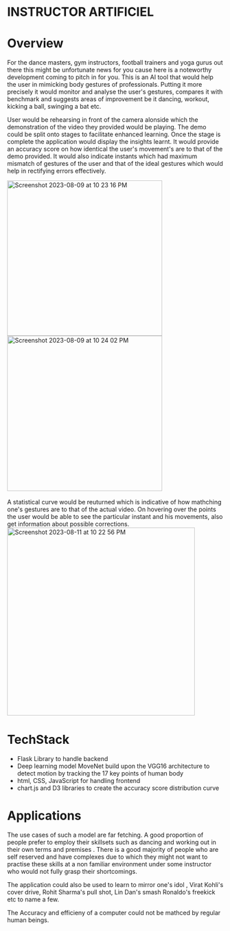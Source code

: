 # INSTRUCTOR ARTIFICIEL

# Overview

For the dance masters, gym instructors, football trainers and yoga gurus out there this might be unfortunate news for you cause here is a noteworthy development coming to pitch in for you. This is an AI tool that would help the user in mimicking body gestures of professionals. Putting it more precisely it would monitor and analyse the user's gestures, compares it with benchmark and suggests areas of improvement be it dancing, workout, kicking a ball, swinging a bat etc.

User would be rehearsing in front of the camera alonside which the demonstration of the video they provided would be playing. The demo could be split onto stages to facilitate enhanced learning. Once the stage is complete the application would display the insights learnt. It would provide an accuracy score on how identical the user's movement's are to that of the demo provided. It would also indicate instants which had maximum mismatch of gestures of the user and that of the ideal gestures which would help in rectifying errors effectively. 

<div>
  
<img width="361" alt="Screenshot 2023-08-09 at 10 23 16 PM"  src="https://github.com/shellyannissa/4-The-People/assets/118563935/9d6e8caf-6a27-4636-8a58-db4c8a9f2528">
<img width="361" height = "361" alt="Screenshot 2023-08-09 at 10 24 02 PM" src="https://github.com/shellyannissa/4-The-People/assets/118563935/d88e8861-df61-4cdc-80c6-e971a98228bc">

</div>
<br/>
A statistical curve would be reuturned which is indicative of how mathching one's gestures are to that of the actual video. On hovering over the points the user would be able to see the particular instant and his movements, also get information about possible corrections.

<br/>


<img width="437" alt="Screenshot 2023-08-11 at 10 22 56 PM" src="https://github.com/shellyannissa/4-The-People/assets/118563935/0c0dc29d-c668-499d-ad8c-0432a535d09b">



# TechStack

* Flask Library to handle backend
* Deep learning model MoveNet build upon the VGG16 architecture to detect motion by tracking the 17 key points of human body
* html, CSS, JavaScript for handling frontend
* chart.js and D3 libraries to create the accuracy score distribution curve
  

# Applications

The use cases of such a model are far fetching. 
A good proportion of people prefer to employ their skillsets such as dancing and working out in their own terms and premises .
There is a good majority of people who are self reserved and have complexes due to which they might not want to practise these skills at a non familiar environment under some instructor who would not fully grasp their shortcomings.

The application could also be used to learn to mirror one's idol , Virat Kohli's cover drive, Rohit Sharma's pull shot, Lin Dan's smash Ronaldo's freekick etc to name a few. 

The Accuracy and efficieny of a computer could not be mathced by regular human beings.

